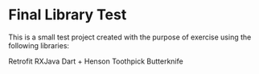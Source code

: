 # Final Library Test
This is a small test project created with the purpose of exercise using the following libraries:

Retrofit
RXJava
Dart + Henson
Toothpick
Butterknife
